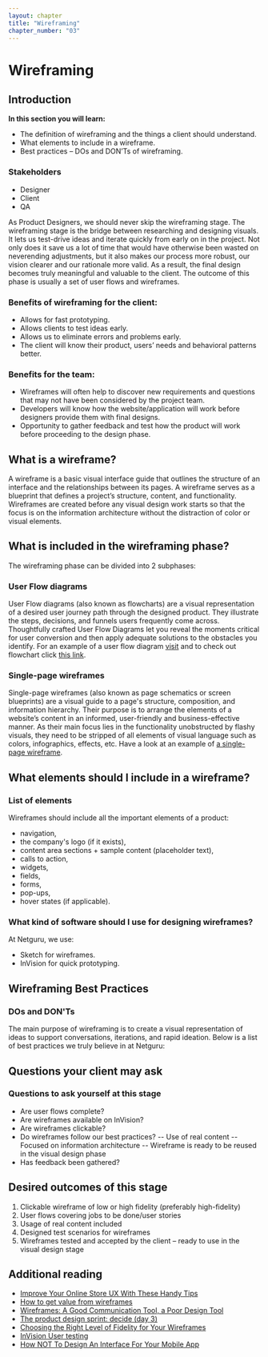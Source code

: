 ```yaml
---
layout: chapter
title: "Wireframing"
chapter_number: "03"
---
```


# Wireframing

## Introduction
**In this section you will learn:**
- The definition of wireframing and the things a client should understand.
- What elements to include in a wireframe.
- Best practices – DOs and DON’Ts of wireframing.

### Stakeholders
- Designer
- Client
- QA

As Product Designers, we should never skip the wireframing stage. The wireframing stage is the bridge between researching and designing visuals. It lets us test-drive ideas and iterate quickly from early on in the project. Not only does it save us a lot of time that would have otherwise been wasted on neverending adjustments, but it also makes our process more robust, our vision clearer and our rationale more valid. As a result, the final design becomes truly meaningful and valuable to the client. The outcome of this phase is usually a set of user flows and wireframes.

### Benefits of wireframing for the client:
- Allows for fast prototyping.
- Allows clients to test ideas early.
- Allows us to eliminate errors and problems early.
- The client will know their product, users’ needs and behavioral patterns better.

### Benefits for the team:
- Wireframes will often help to discover new requirements and questions that may not have been considered by the project team.
- Developers will know how the website/application will work before designers provide them with final designs.
- Opportunity to gather feedback and test how the product will work before proceeding to the design phase.

## What is a wireframe?
A wireframe is a basic visual interface guide that outlines the structure of an interface and the relationships between its pages. A wireframe serves as a blueprint that defines a project’s structure, content, and functionality. Wireframes are created before any visual design work starts so that the focus is on the information architecture without the distraction of color or visual elements.

## What is included in the wireframing phase?
The wireframing phase can be divided into 2 subphases:

### User Flow diagrams
User Flow diagrams (also known as flowcharts) are a visual representation of a desired user journey path through the designed product. They illustrate the steps, decisions, and funnels users frequently come across. Thoughtfully crafted User Flow Diagrams let you reveal the moments critical for user conversion and then apply adequate solutions to the obstacles you identify. For an example of a user flow diagram [visit](https://drive.google.com/a/netguru.pl/file/d/0B__Yya_9jbd2SFRaeU54OS1LMGc/view?usp=sharing) and to check out flowchart click [this link](https://drive.google.com/a/netguru.pl/file/d/0B__Yya_9jbd2cHVmWUhISUFUdk0/view?usp=sharing).

### Single-page wireframes
Single-page wireframes (also known as page schematics or screen blueprints) are a visual guide to a page's structure, composition, and information hierarchy. Their purpose is to arrange the elements of a website’s content in an informed, user-friendly and business-effective manner. As their main focus lies in the functionality unobstructed by flashy visuals, they need to be stripped of all elements of visual language such as colors, infographics, effects, etc. Have a look at an example of [a single-page wireframe](https://netguru.invisionapp.com/share/HZADD9DD8#/screens/218094218).

## What elements should I include in a wireframe?

### List of elements
Wireframes should include all the important elements of a product:
- navigation,
- the company's logo (if it exists),
- content area sections + sample content (placeholder text),
- calls to action,
- widgets,
- fields,
- forms,
- pop-ups,
- hover states (if applicable).

### What kind of software should I use for designing wireframes?
At Netguru, we use:
- Sketch for wireframes.
- InVision for quick prototyping.

## Wireframing Best Practices

### DOs and DON'Ts
The main purpose of wireframing is to create a visual representation of ideas to support conversations, iterations, and rapid ideation. Below is a list of best practices we truly believe in at Netguru:

<BaseComparison
  intro="1. Colors can be distracting. Ensure that your design remains focused on the experience you’re creating and not the visual design solutions to come."
  :good="[
    'Create your wireframes based on a muted color palette.',
    'Use color only if it helps define the idea behind the design; even then – limit yourself to as few colors as possible.',
  ]"
  :bad="[
    'Don’t use color in your wireframe designs unless it has a solid purpose.',
    'Don’t use various tints of grey; using tinted grey is ok, but stick to one.',
  ]"
/>

<BaseComparison
  intro="2. Be consistent: the best way to help the presented solutions is to be consistent in your wireframe designs."
  :good="[
    'Be consistent in the visual representation of UI elements. Ideally, present them by using reusable elements like [Symbols in Sketch](https://www.sketchapp.com/learn/documentation/symbols/).',
    'Be aware of font sizes and spacing.',
    'Sketch your ideas before you start digitizing them – you’ll save a lot of time in the early iterations.',
  ]"
  :bad="[
    'Don’t use different line weights for similar elements.',
    'Don’t use too many fonts and font sizes.',
  ]"
/>

<BaseComparison
  intro="3. Use real content: writing is a design skill, and it will help you understand the client and the story better."
  :good="[
    'If you don’t have real content: write it yourself based on what the competition does and your own research.',
    'Use solid grey placeholder elements to represent photos, videos, and maps.',
    'Design for real-life cases (that is, don’t assume that every surname is max. 10 characters long, for instance).',
  ]"
  :bad="[
    'Don’t use placeholder text in crucial design elements, such as navigation or CTAs (i.e., Lorem Ipsum…).',
    'If you need to show a series of data such as tables or tiles, be sure not to use the same copy for each of those elements.',
  ]"
/>

<BaseComparison
  intro="4. Never wireframe alone. The main purpose of having this process is the conversational potential and a greater chance of discovering better solutions than if you were working on your own."
  :good="[
    'Be open to new ideas.',
    'Before presenting your wireframes to the client, get a few opinions from within your project team – they understand the product and know the client.',
    'Always get a second opinion on your solutions (at Netguru, we use a dedicated Slack channel).',
  ]"
  :bad="[
    'Don’t work on the wireframes alone just to show the client the end result of the whole product. Instead, cooperate and exchange ideas.',
  ]"
/>

<BaseComparison
  intro="5. Set clear expectations: be sure that the client understands the principles behind this process."
  :good="[
    'Tell the client about the desired outcome before you start designing.',
    'Communicate clearly, early and often.',
    'It’s a good idea to have a live conversation/meeting/call with the client when presenting your wireframes for the first time – this way you have the opportunity to answer all questions and avoid misunderstandings.',
  ]"
  :bad="[
    'Don’t assume your client knows how to use collaboration tools or knows that wireframes are not final designs – always educate.',
    'Don’t leave designs of complex processes without any comments.',
  ]"
/>

<BaseComparison
  intro="6. Use the right tool for the job. At Netguru, we make wireframes mostly in Sketch (it’s flexible, easy to use, and there is no need to recreate layouts in a different app), but remember not to be constrained by the limitations of one tool."
  :good="[
    'Use whatever tool you see fit; for example, sketching and whiteboarding.',
  ]"
  :bad="[
    'Don’t let the software be a barrier.',
  ]"
/>

<BaseComparison
  intro="7. You are not your design."
  :good="[
    'Be prepared to pivot often and embrace rapid ideation.',
  ]"
  :bad="[
    'Don’t get too attached to your wireframes but, at the same time, also remember to defend the ideas that are worth defending.',
  ]"
/>

<BaseComparison
  intro="8. Be selective and keep it simple."
  :good="[
    'Be wary of ideas that will definitely not work, pick the best ones in the beginning.',
  ]"
  :bad="[
    'Don’t overdo your wireframes; while thinking about the final stage of designing, try to create only the necessary parts.',
  ]"
/>

<BaseComparison
  intro="9. Control the conversation."
  :good="[
    'Support your wireframes by controlling the conversation: if things get off track, bring the conversation back where you want it.',
  ]"
  :bad="[
    'Don’t be afraid to interrupt politely and ask meaningful open-ended questions.',
  ]"
/>

<BaseComparison
  intro="10. Wireframe with the final designs in mind."
  :good="[
    'You will save yourself a ton of work if you create your wireframes with the final designs in mind: reusable symbols, precise elements, and good fonts.',
    'Talk to your devs about the technical efficiency of your design solutions.',
  ]"
  :bad="[
    'Don’t forget the importance of the function by concentrating on the visual form of the wireframe.',
    'Don’t be too pixel-perfect and don’t spend much time on things that could easily be changed in the later stage.',
  ]"
/>

## Questions your client may ask

<BaseQA
  question="Can you explain the difference between wireframes and visual design?"
  answer="Wireframes are a quick visual method of building the backbone of the product. At this stage, we define how our product/features should work. It also helps us to avoid UX problems and present to developers how the website/application will work before we provide them with the final designs.
  Visual design is the part of the design process that comes after wireframing. In the visual design phase, we focus on creating the visual image and style of the product based on wireframes.
  To sum up, we need wireframes to work out the backbone of the product, whereas visual design is there to design what the product will look like. By using both of them, we build products that are better adjusted to users’ needs."
/>

<BaseQA
  question="Are wireframes just static images? Let’s make them testable!"
  answer="You’re probably thinking about a prototype, which is a very simple clickable thing that allows you to test interactions, scenarios, and stories at a very early stage. A prototype (or a clickable mockup) is a tool to study users’ behavior and the product’s functionality."
/>

<BaseQA
  question="What kind of benefits will I get from this?"
  answer="Using wireframes will often help to bring to light new requirements and questions that may not have been considered by the project team. Wireframes often end up evolving into the requirements of the system. At this stage, we can also check if your product fulfills all needs that users can have. By creating wireframes, you will get a better product, which will be better adjusted to your target customer base."
/>

### Questions to ask yourself at this stage
- Are user flows complete?
- Are wireframes available on InVision?
- Are wireframes clickable?
- Do wireframes follow our best practices?
-- Use of real content
-- Focused on information architecture
-- Wireframe is ready to be reused in the visual design phase
- Has feedback been gathered?

## Desired outcomes of this stage

1. Clickable wireframe of low or high fidelity (preferably high-fidelity)
2. User flows covering jobs to be done/user stories
3. Usage of real content included
4. Designed test scenarios for wireframes
5. Wireframes tested and accepted by the client – ready to use in the visual design stage

## Additional reading
- [Improve Your Online Store UX With These Handy Tips](https://www.netguru.co/blog/ecommerce-ux-tips)
- [How to get value from wireframes](https://medium.com/@dustin/how-to-get-value-from-wireframes-f40c2cf27960#.2yuoqqwmz)
- [Wireframes: A Good Communication Tool, a Poor Design Tool](https://medium.com/@danritz/wireframes-a-good-communication-tool-a-poor-design-tool-1bc64b033962#.jp1i8lyxt)
- [The product design sprint: decide (day 3)](https://library.gv.com/the-product-design-sprint-decide-day-3-7d4804bd2fd1#.fhdrt1bfx)
- [Choosing the Right Level of Fidelity for Your Wireframes](https://blinkux.com/blog/choosing-the-right-level-of-fidelity-for-your-wireframes/)
- [InVision User testing ](http://blog.invisionapp.com/invision-usertesting/)
- [How NOT To Design An Interface For Your Mobile App](https://www.netguru.co/blog/how-not-to-design-an-interface-for-your-mobile-app)
